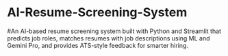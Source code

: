 # AI-Resume-Screening-System

#An AI-based resume screening system built with Python and Streamlit that predicts job roles, matches resumes with job descriptions using ML and Gemini Pro, and provides ATS-style feedback for smarter hiring.
